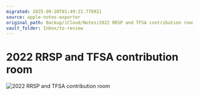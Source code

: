 ```yaml
---
migrated: 2025-09-20T01:49:22.778921
source: apple-notes-exporter
original_path: Backup/iCloud/Notes/2022 RRSP and TFSA contribution room.md
vault_folder: Inbox/to-review
---
```

# 2022 RRSP and TFSA contribution room
![2022 RRSP and TFSA contribution room](images/2022%20RRSP%20and%20TFSA%20contribution%20room.jpeg)

